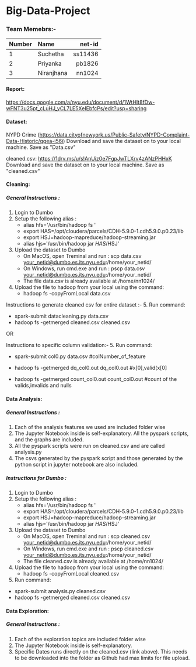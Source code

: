 # Big-Data-Project

### Team Memebrs:-

|Number| Name| net-id |
|---|:---| ---:|
|  1 | Suchetha      | ss11436 |
|  2 | Priyanka      | pb1826  |
|  3 | Niranjhana    | nn1024  |

#### Report:
https://docs.google.com/a/nyu.edu/document/d/1WtHlt8fDw-wFNT3u25pt_cLuHJ_yCL7LE5XeIEbfcPs/edit?usp=sharing

#### Dataset:
NYPD Crime (https://data.cityofnewyork.us/Public-Safety/NYPD-Complaint-Data-Historic/qgea-i56i)
Download and save the dataset on to your local machine. Save as "Data.csv"

cleaned.csv: https://1drv.ms/u/s!AnUiz0e7FgpJwTLXrv4zANzPHHxK
Download and save the dataset on to your local machine. Save as "cleaned.csv"

#### Cleaning:

##### General Instructions :

1. Login to Dumbo
2. Setup the following alias :
	* alias hfs='/usr/bin/hadoop fs '
	* export HAS=/opt/cloudera/parcels/CDH-5.9.0-1.cdh5.9.0.p0.23/lib
	* export HSJ=hadoop-mapreduce/hadoop-streaming.jar
	* alias hjs='/usr/bin/hadoop jar $HAS/$HSJ'
3. Upload the dataset to Dumbo
	* On MacOS, open Treminal and run :
		scp data.csv your_netid@dumbo.es.its.nyu.edu:/home/your_netid/
	* On Windows, run cmd.exe and run :
		pscp data.csv your_netid@dumbo.es.its.nyu.edu:/home/your_netid/
	* The file data.csv is already available at  /home/nn1024/
4. Upload the file to hadoop from your local using the command:
	* hadoop fs -copyFromLocal data.csv
	
Instructions to generate cleaned csv for entire dataset :-
5. Run command: 	
  * spark-submit datacleaning.py data.csv
  * hadoop fs -getmerged cleaned.csv cleaned.csv

  OR

Instructions to specific column validation:-
5. Run command: 	
  * spark-submit col0.py data.csv #colNumber_of_feature
   
  * hadoop fs -getmerged dq_col0.out dq_col0.out #x[0],valid(x[0]
    
  * hadoop fs -getmerged count_col0.out count_col0.out #count of the valids,invalids and nulls

#### Data Analysis:

##### General Instructions :

1. Each of the analysis features we used are included folder wise
2. The Jupyter Notebook inside is self-explanatory. All the pyspark scripts, and the graphs are included.
3. All the pyspark scripts were run on cleaned.csv and are called analysis.py
4. The csvs generated by the pyspark script and those generated by the python script in jupyter notebook are also included.


##### Instructions for Dumbo :

1. Login to Dumbo
2. Setup the following alias :
	* alias hfs='/usr/bin/hadoop fs '
	* export HAS=/opt/cloudera/parcels/CDH-5.9.0-1.cdh5.9.0.p0.23/lib
	* export HSJ=hadoop-mapreduce/hadoop-streaming.jar
	* alias hjs='/usr/bin/hadoop jar $HAS/$HSJ'
3. Upload the dataset to Dumbo
	* On MacOS, open Treminal and run :
		scp cleaned.csv your_netid@dumbo.es.its.nyu.edu:/home/your_netid/
	* On Windows, run cmd.exe and run :
		pscp cleaned.csv your_netid@dumbo.es.its.nyu.edu:/home/your_netid/
	* The file cleaned.csv is already available at  /home/nn1024/
4. Upload the file to hadoop from your local using the command:
	* hadoop fs -copyFromLocal cleaned.csv
5. Run command: 	
  * spark-submit analysis.py cleaned.csv
  * hadoop fs -getmerged cleaned.csv cleaned.csv

#### Data Exploration:

##### General Instructions :

1. Each of the exploration topics are included folder wise
2. The Jupyter Notebook inside is self-explanatory.
3. Specific Dates runs directly on the cleaned.csv (link above). This needs to be 
downloaded into the folder as Github had max limits for file upload.


